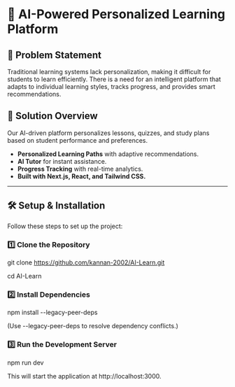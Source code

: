 # 🤖 AI-Powered Personalized Learning Platform  

## 📝 Problem Statement  
Traditional learning systems lack personalization, making it difficult for students to learn efficiently. There is a need for an intelligent platform that adapts to individual learning styles, tracks progress, and provides smart recommendations.  

## 🚀 Solution Overview  
Our AI-driven platform personalizes lessons, quizzes, and study plans based on student performance and preferences.  
- **Personalized Learning Paths** with adaptive recommendations.  
- **AI Tutor** for instant assistance.  
- **Progress Tracking** with real-time analytics.  
- **Built with Next.js, React, and Tailwind CSS.**  

---

## 🛠️ Setup & Installation  
Follow these steps to set up the project:  

### 1️⃣ Clone the Repository  
git clone https://github.com/kannan-2002/AI-Learn.git

cd AI-Learn
### 2️⃣ Install Dependencies

npm install --legacy-peer-deps

(Use --legacy-peer-deps to resolve dependency conflicts.)


### 3️⃣ Run the Development Server

npm run dev

This will start the application at http://localhost:3000.
